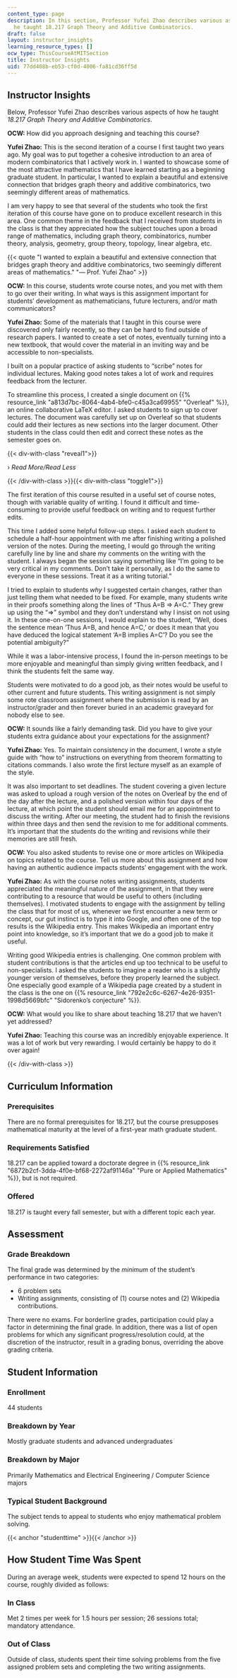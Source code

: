 ```yaml
---
content_type: page
description: In this section, Professor Yufei Zhao describes various aspects of how
  he taught 18.217 Graph Theory and Additive Combinatorics.
draft: false
layout: instructor_insights
learning_resource_types: []
ocw_type: ThisCourseAtMITSection
title: Instructor Insights
uid: 77dd408b-eb53-cf0d-4006-fa81cd36ff5d
---
```

## Instructor Insights

Below, Professor Yufei Zhao describes various aspects of how he taught _18.217 Graph Theory and Additive Combinatorics_.

**OCW:** How did you approach designing and teaching this course?

**Yufei Zhao:** This is the second iteration of a course I first taught two years ago. My goal was to put together a cohesive introduction to an area of modern combinatorics that I actively work in. I wanted to showcase some of the most attractive mathematics that I have learned starting as a beginning graduate student. In particular, I wanted to explain a beautiful and extensive connection that bridges graph theory and additive combinatorics, two seemingly different areas of mathematics. 

I am very happy to see that several of the students who took the first iteration of this course have gone on to produce excellent research in this area. One common theme in the feedback that I received from students in the class is that they appreciated how the subject touches upon a broad range of mathematics, including graph theory, combinatorics, number theory, analysis, geometry, group theory, topology, linear algebra, etc.

{{< quote "I wanted to explain a beautiful and extensive connection that bridges graph theory and additive combinatorics, two seemingly different areas of mathematics." "— Prof. Yufei Zhao" >}}

**OCW:** In this course, students wrote course notes, and you met with them to go over their writing. In what ways is this assignment important for students’ development as mathematicians, future lecturers, and/or math communicators?

**Yufei Zhao:** Some of the materials that I taught in this course were discovered only fairly recently, so they can be hard to find outside of research papers. I wanted to create a set of notes, eventually turning into a new textbook, that would cover the material in an inviting way and be accessible to non-specialists.

I built on a popular practice of asking students to “scribe” notes for individual lectures. Making good notes takes a lot of work and requires feedback from the lecturer.

To streamline this process, I created a single document on {{% resource_link "a813d7bc-8064-4ab4-bfe0-c45a3ca69955" "Overleaf" %}}, an online collaborative LaTeX editor. I asked students to sign up to cover lectures. The document was carefully set up on Overleaf so that students could add their lectures as new sections into the larger document. Other students in the class could then edit and correct these notes as the semester goes on.

{{< div-with-class "reveal1">}}

› _Read More/Read Less_

{{< /div-with-class >}}{{< div-with-class "toggle1">}}

The first iteration of this course resulted in a useful set of course notes, though with variable quality of writing. I found it difficult and time-consuming to provide useful feedback on writing and to request further edits.

This time I added some helpful follow-up steps. I asked each student to schedule a half-hour appointment with me after finishing writing a polished version of the notes. During the meeting, I would go through the writing carefully line by line and share my comments on the writing with the student. I always began the session saying something like “I’m going to be very critical in my comments. Don’t take it personally, as I do the same to everyone in these sessions. Treat it as a writing tutorial.” 

I tried to explain to students _why_ I suggested certain changes, rather than just telling them what needed to be fixed. For example, many students write in their proofs something along the lines of “Thus A=B ⇒ A=C.” They grew up using the “⇒” symbol and they don’t understand why I insist on not using it. In these one-on-one sessions, I would explain to the student, “Well, does the sentence mean ‘Thus A=B, and hence A=C,’ or does it mean that you have deduced the logical statement ‘A=B implies A=C’? Do you see the potential ambiguity?”

While it was a labor-intensive process, I found the in-person meetings to be more enjoyable and meaningful than simply giving written feedback, and I think the students felt the same way.

Students were motivated to do a good job, as their notes would be useful to other current and future students. This writing assignment is not simply some rote classroom assignment where the submission is read by an instructor/grader and then forever buried in an academic graveyard for nobody else to see.

**OCW:** It sounds like a fairly demanding task. Did you have to give your students extra guidance about your expectations for the assignment?

**Yufei Zhao:** Yes. To maintain consistency in the document, I wrote a style guide with “how to” instructions on everything from theorem formatting to citations commands. I also wrote the first lecture myself as an example of the style.

It was also important to set deadlines. The student covering a given lecture was asked to upload a rough version of the notes on Overleaf by the end of the day after the lecture, and a polished version within four days of the lecture, at which point the student should email me for an appointment to discuss the writing. After our meeting, the student had to finish the revisions within three days and then send the revision to me for additional comments. It’s important that the students do the writing and revisions while their memories are still fresh.

**OCW:** You also asked students to revise one or more articles on Wikipedia on topics related to the course. Tell us more about this assignment and how having an authentic audience impacts students’ engagement with the work.

**Yufei Zhao:** As with the course notes writing assignments, students appreciated the meaningful nature of the assignment, in that they were contributing to a resource that would be useful to others (including themselves). I motivated students to engage with the assignment by telling the class that for most of us, whenever we first encounter a new term or concept, our gut instinct is to type it into Google, and often one of the top results is the Wikipedia entry. This makes Wikipedia an important entry point into knowledge, so it’s important that we do a good job to make it useful.

Writing good Wikipedia entries is challenging. One common problem with student contributions is that the articles end up too technical to be useful to non-specialists. I asked the students to imagine a reader who is a slightly younger version of themselves, before they properly learned the subject. One especially good example of a Wikipedia page created by a student in the class is the one on {{% resource_link "792e2c6c-6267-4e26-9351-1998d5669bfc" "Sidorenko’s conjecture" %}}. 

**OCW:** What would you like to share about teaching 18.217 that we haven’t yet addressed?

**Yufei Zhao:** Teaching this course was an incredibly enjoyable experience. It was a lot of work but very rewarding. I would certainly be happy to do it over again!

{{< /div-with-class >}}

## Curriculum Information

### Prerequisites

There are no formal prerequisites for 18.217, but the course presupposes mathematical maturity at the level of a first-year math graduate student.

### Requirements Satisfied

18.217 can be applied toward a doctorate degree in {{% resource_link "6872b2cf-3dda-4f0e-bf68-2272af91146a" "Pure or Applied Mathematics" %}}, but is not required.

### Offered

18.217 is taught every fall semester, but with a different topic each year.

## Assessment

### Grade Breakdown

The final grade was determined by the _minimum_ of the student’s performance in two categories:

- 6 problem sets
- Writing assignments, consisting of (1) course notes and (2) Wikipedia contributions.

There were no exams. For borderline grades, participation could play a factor in determining the final grade. In addition, there was a list of open problems for which any significant progress/resolution could, at the discretion of the instructor, result in a grading bonus, overriding the above grading criteria.

## Student Information

### Enrollment

44 students

### Breakdown by Year

Mostly graduate students and advanced undergraduates

### Breakdown by Major

Primarily Mathematics and Electrical Engineering / Computer Science majors

### Typical Student Background

The subject tends to appeal to students who enjoy mathematical problem solving.

{{< anchor "studenttime" >}}{{< /anchor >}}

## How Student Time Was Spent

During an average week, students were expected to spend 12 hours on the course, roughly divided as follows:

### In Class

Met 2 times per week for 1.5 hours per session; 26 sessions total; mandatory attendance.

### Out of Class

Outside of class, students spent their time solving problems from the five assigned problem sets and completing the two writing assignments.
